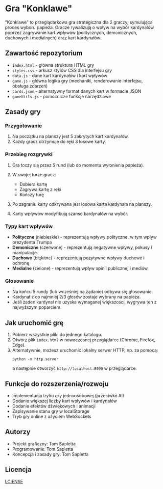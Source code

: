 # Gra "Konklawe"

"Konklawe" to przeglądarkowa gra strategiczna dla 2 graczy, symulująca proces wyboru papieża. Gracze rywalizują o wpływ na wybór kardynałów poprzez zagrywanie kart wpływów (politycznych, demonicznych, duchowych i medialnych) oraz kart kardynałów.

## Zawartość repozytorium

- `index.html` - główna struktura HTML gry
- `styles.css` - arkusz stylów CSS dla interfejsu gry
- `data.js` - dane kart kardynałów i kart wpływów
- `game.js` - główna logika gry (mechaniki, renderowanie interfejsu, obsługa zdarzeń)
- `cards.json` - alternatywny format danych kart w formacie JSON
- `gameUtils.js` - pomocnicze funkcje narzędziowe

## Zasady gry

### Przygotowanie
1. Na początku na planszy jest 5 zakrytych kart kardynałów.
2. Każdy gracz otrzymuje do ręki 3 losowe karty.

### Przebieg rozgrywki
1. Gra toczy się przez 5 rund (lub do momentu wyłonienia papieża).
2. W swojej turze gracz:
   - Dobiera kartę
   - Zagrywa kartę z ręki
   - Kończy turę

3. Po zagraniu karty odkrywana jest losowa karta kardynała na planszy.
4. Karty wpływów modyfikują szanse kardynałów na wybór.

### Typy kart wpływów
- **Polityczne** (niebieskie) - reprezentują wpływy polityczne, w tym wpływ prezydenta Trumpa
- **Demoniczne** (czerwone) - reprezentują negatywne wpływy, pokusy i manipulacje
- **Duchowe** (błękitne) - reprezentują pozytywne wpływy duchowe i ochronę
- **Medialne** (zielone) - reprezentują wpływ opinii publicznej i mediów

### Głosowanie
- Na końcu 5 rundy (lub wcześniej na żądanie) odbywa się głosowanie.
- Kardynał z co najmniej 2/3 głosów zostaje wybrany na papieża.
- Jeśli żaden kardynał nie uzyska wymaganej większości, wygrywa ten z najwyższym poparciem.

## Jak uruchomić grę
1. Pobierz wszystkie pliki do jednego katalogu.
2. Otwórz plik `index.html` w nowoczesnej przeglądarce (Chrome, Firefox, Edge).
3. Alternatywnie, możesz uruchomić lokalny serwer HTTP, np. za pomocą:
   ```
   python -m http.server
   ```
   a następnie otworzyć `http://localhost:8000` w przeglądarce.

## Funkcje do rozszerzenia/rozwoju
- Implementacja trybu gry jednoosobowej (przeciwko AI)
- Dodanie większej liczby kart wpływów i kardynałów
- Dodanie efektów dźwiękowych i animacji
- Zapisywanie stanu gry w localStorage
- Tryb gry online z użyciem WebSockets

## Autorzy
- Projekt graficzny: Tom Sapletta
- Programowanie: Tom Sapletta
- Koncepcja i zasady gry: Tom Sapletta

## Licencja

[LCIENSE](LICENSE)